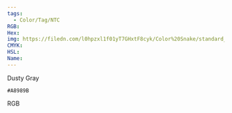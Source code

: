```yaml
---
tags:
  - Color/Tag/NTC
RGB:
Hex:
img: https://filedn.com/l0hpzxl1f01yT7GHxtF8cyk/Color%20Snake/standard_csv_to_svg/A8989B.svg
CMYK:
HSL:
Name:
---
```

Dusty Gray
```palette
#A8989B
```
RGB

